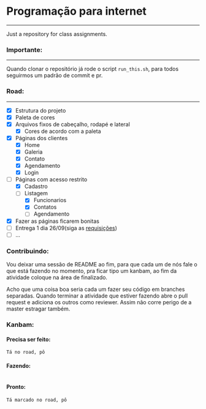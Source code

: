 # Programação para internet
---
Just a repository for class assignments.

### Importante:
---
Quando clonar o repositório já rode o script ```run_this.sh```, para todos seguirmos um padrão de commit e pr.


### Road:
---

- [X] Estrutura do projeto
- [X] Paleta de cores
- [X] Arquivos fixos de cabeçalho, rodapé e lateral
    - [X] Cores de acordo com a paleta
- [X] Páginas dos clientes
    - [X] Home
    - [X] Galeria
    - [X] Contato
    - [X] Agendamento
    - [X] Login
- [ ] Páginas com acesso restrito
    - [X] Cadastro
    - [ ] Listagem
        - [X] Funcionarios
        - [X] Contatos
        - [ ] Agendamento
- [X] Fazer as páginas ficarem bonitas
- [ ] Entrega 1 dia 26/09(siga as [requisições](https://github.com/jabolina/ppi/blob/master/documentation/assignment.pdf))
- [ ] ...

### Contribuindo:

Vou deixar uma sessão de README ao fim, para que cada um de nós fale o que está
fazendo no momento, pra ficar tipo um kanbam, ao fim da atividade coloque
na área de finalizado.

Acho que uma coisa boa seria cada um fazer seu código em branches separadas. Quando terminar 
a atividade que estiver fazendo abre o pull request e adiciona os outros como reviewer.
Assim não corre perigo de a master estragar também.

### Kanbam:

#### Precisa ser feito:

```
Tá no road, pô

```

#### Fazendo:

```

```

#### Pronto:

```
Tá marcado no road, pô

```
